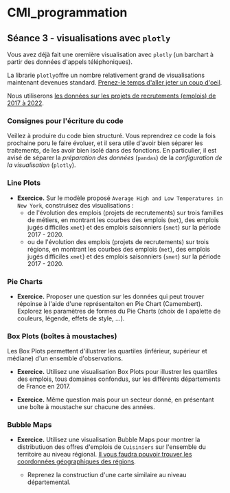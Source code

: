 # CMI_programmation

## Séance 3 - visualisations avec `plotly`

Vous avez déjà fait une oremière visualisation avec `plotly` (un barchart à partir des données d'appels téléphoniques).

La librarie `plotly`offre un nombre relativement grand de visualisations maintenant devenues standard. [Prenez-le temps d'aller jeter un coup d'oeil](https://plotly.com/python/).

Nous utiliserons [les données sur les projets de recrutements (emplois) de 2017 à 2022](https://github.com/guywiz/CMI_programmation/tree/main/data).

### Consignes pour l'écriture du code

Veillez à produire du code bien structuré. Vous reprendrez ce code la fois prochaine poru le faire évoluer, et il sera utile d'avoir bien séparer les traitements, de les avoir bien isolé dans des fonctions. En particulier, il est avisé de séparer la _préparation des données_ (`pandas`) de la _configuration de la visualisation_ (`plotly`).

### Line Plots

* **Exercice.** Sur le modèle proposé `Average High and Low Temperatures in New York`, construisez des visualisations :
    * de l'évolution des emplois (projets de recrutements) sur trois familles de métiers, en montrant les courbes des emplois (`met`), des emplois jugés difficiles `xmet`) et des emplois saisonniers (`smet`) sur la période 2017 - 2020.
    * ou de l'évolution des emplois (projets de recrutements) sur trois régions, en montrant les courbes des emplois (`met`), des emplois jugés difficiles `xmet`) et des emplois saisonniers (`smet`) sur la période 2017 - 2020.

### Pie Charts
* **Exercice.** Proposer une question sur les données qui peut trouver répoinse à l'aide d'une représentaiton en Pie Chart (Camembert). Explorez les paramètres de formes du Pie Charts (choix de l apalette de couleurs, légende, effets de style, ...).

### Box Plots (boîtes à moustaches)

Les Box Plots permettent d'illustrer les quartiles (inférieur, supérieur et médiane) d'un ensemble d'observations.

* **Exercice.** Utilisez une visualisation Box Plots pour illustrer les quartiles des emplois, tous domaines confondus, sur les différents départements de France en 2017.

* **Exercice.** Même question mais pour un secteur donné, en présentant une boîte à moustache sur chacune des années.

### Bubble Maps

* **Exercice.** Utilisez une visualisation Bubble Maps pour montrer la distributiuon des offres d'emplois de `Cuisiniers` sur l'ensemble du territoire au niveau régional. [Il vous faudra pouvoir trouver les coordonnées géographiques des régions](https://www.ign.fr/reperes/centre-geographique-des-regions-metropolitaines).

    *  Reprenez la constructiun d'une carte similaire au niveau départemental.
